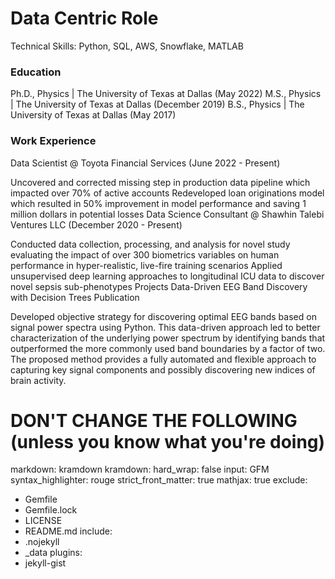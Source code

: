 

# Data Centric Role
Technical Skills: Python, SQL, AWS, Snowflake, MATLAB
### Education
Ph.D., Physics | The University of Texas at Dallas (May 2022)
M.S., Physics | The University of Texas at Dallas (December 2019)
B.S., Physics | The University of Texas at Dallas (May 2017)
### Work Experience
Data Scientist @ Toyota Financial Services (June 2022 - Present)

Uncovered and corrected missing step in production data pipeline which impacted over 70% of active accounts
Redeveloped loan originations model which resulted in 50% improvement in model performance and saving 1 million dollars in potential losses
Data Science Consultant @ Shawhin Talebi Ventures LLC (December 2020 - Present)

Conducted data collection, processing, and analysis for novel study evaluating the impact of over 300 biometrics variables on human performance in hyper-realistic, live-fire training scenarios
Applied unsupervised deep learning approaches to longitudinal ICU data to discover novel sepsis sub-phenotypes
Projects
Data-Driven EEG Band Discovery with Decision Trees
Publication

Developed objective strategy for discovering optimal EEG bands based on signal power spectra using Python. This data-driven approach led to better characterization of the underlying power spectrum by identifying bands that outperformed the more commonly used band boundaries by a factor of two. The proposed method provides a fully automated and flexible approach to capturing key signal components and possibly discovering new indices of brain activity.

# DON'T CHANGE THE FOLLOWING (unless you know what you're doing)
markdown: kramdown
kramdown:
  hard_wrap: false
  input: GFM
  syntax_highlighter: rouge
strict_front_matter: true
mathjax: true
exclude:
  - Gemfile
  - Gemfile.lock
  - LICENSE
  - README.md
include:
  - .nojekyll
  - _data
plugins:
  - jekyll-gist
